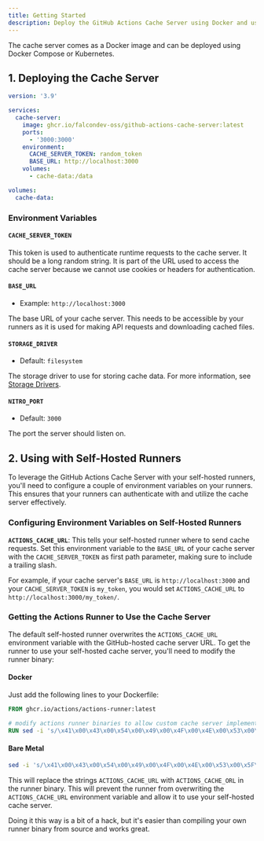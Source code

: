 ```yaml
---
title: Getting Started
description: Deploy the GitHub Actions Cache Server using Docker and use it with self-hosted runners
---
```


The cache server comes as a Docker image and can be deployed using Docker Compose or Kubernetes.

## 1. Deploying the Cache Server

```yaml [docker-compose.yml]
version: '3.9'

services:
  cache-server:
    image: ghcr.io/falcondev-oss/github-actions-cache-server:latest
    ports:
      - '3000:3000'
    environment:
      CACHE_SERVER_TOKEN: random_token
      BASE_URL: http://localhost:3000
    volumes:
      - cache-data:/data

volumes:
  cache-data:
```

### Environment Variables

#### `CACHE_SERVER_TOKEN`

This token is used to authenticate runtime requests to the cache server. It should be a long random string. It is part of the URL used to access the cache server because we cannot use cookies or headers for authentication.

#### `BASE_URL`

- Example: `http://localhost:3000`

The base URL of your cache server. This needs to be accessible by your runners as it is used for making API requests and downloading cached files.

#### `STORAGE_DRIVER`

- Default: `filesystem`

The storage driver to use for storing cache data. For more information, see [Storage Drivers](/storage-drivers).

#### `NITRO_PORT`

- Default: `3000`

The port the server should listen on.

## 2. Using with Self-Hosted Runners

To leverage the GitHub Actions Cache Server with your self-hosted runners, you'll need to configure a couple of environment variables on your runners. This ensures that your runners can authenticate with and utilize the cache server effectively.

### Configuring Environment Variables on Self-Hosted Runners

**`ACTIONS_CACHE_URL`**: This tells your self-hosted runner where to send cache requests. Set this environment variable to the `BASE_URL` of your cache server with the `CACHE_SERVER_TOKEN` as first path parameter, making sure to include a trailing slash.

For example, if your cache server's `BASE_URL` is `http://localhost:3000` and your `CACHE_SERVER_TOKEN` is `my_token`, you would set `ACTIONS_CACHE_URL` to `http://localhost:3000/my_token/`.

### Getting the Actions Runner to Use the Cache Server

The default self-hosted runner overwrites the `ACTIONS_CACHE_URL` environment variable with the GitHub-hosted cache server URL. To get the runner to use your self-hosted cache server, you'll need to modify the runner binary:

#### Docker

Just add the following lines to your Dockerfile:

```dockerfile [Dockerfile]
FROM ghcr.io/actions/actions-runner:latest

# modify actions runner binaries to allow custom cache server implementation
RUN sed -i 's/\x41\x00\x43\x00\x54\x00\x49\x00\x4F\x00\x4E\x00\x53\x00\x5F\x00\x43\x00\x41\x00\x43\x00\x48\x00\x45\x00\x5F\x00\x55\x00\x52\x00\x4C\x00/\x41\x00\x43\x00\x54\x00\x49\x00\x4F\x00\x4E\x00\x53\x00\x5F\x00\x43\x00\x41\x00\x43\x00\x48\x00\x45\x00\x5F\x00\x4F\x00\x52\x00\x4C\x00/g' /home/runner/bin/Runner.Worker.dll
```

#### Bare Metal

```bash [Terminal]
sed -i 's/\x41\x00\x43\x00\x54\x00\x49\x00\x4F\x00\x4E\x00\x53\x00\x5F\x00\x43\x00\x41\x00\x43\x00\x48\x00\x45\x00\x5F\x00\x55\x00\x52\x00\x4C\x00/\x41\x00\x43\x00\x54\x00\x49\x00\x4F\x00\x4E\x00\x53\x00\x5F\x00\x43\x00\x41\x00\x43\x00\x48\x00\x45\x00\x5F\x00\x4F\x00\x52\x00\x4C\x00/g' /path_to_your_runner/bin/Runner.Worker.dll
```

This will replace the strings `ACTIONS_CACHE_URL` with `ACTIONS_CACHE_ORL` in the runner binary. This will prevent the runner from overwriting the `ACTIONS_CACHE_URL` environment variable and allow it to use your self-hosted cache server.

Doing it this way is a bit of a hack, but it's easier than compiling your own runner binary from source and works great.
